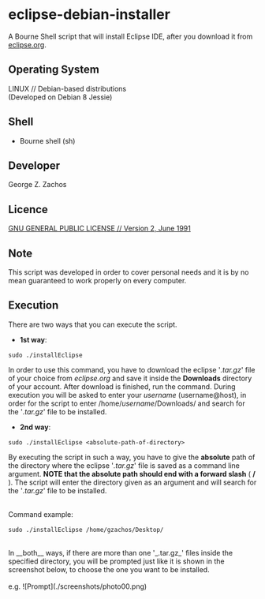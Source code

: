 eclipse-debian-installer
============

A Bourne Shell script that will install Eclipse IDE, after you download it from [eclipse.org](http://eclipse.org/downloads/?osType=linux).

Operating System
----
LINUX // Debian-based distributions<br>
(Developed on Debian 8 Jessie)


Shell
-----
- Bourne shell (sh)

Developer
-----
George Z. Zachos

Licence
-----
[GNU GENERAL PUBLIC LICENSE // Version 2, June 1991](LICENSE)

Note
-----
This script was developed in order to cover personal needs and it is by no mean guaranteed to work properly on every computer.

Execution
-----
There are two ways that you can execute the script.

 * __1st way__:
```Shell
sudo ./installEclipse
```
In order to use this command, you have to download the eclipse '_.tar.gz_' file of your choice from _eclipse.org_
and save it inside the __Downloads__ directory of your account. After download is finished, run the command.
During execution you will be asked to enter your _username_ (username@host), in order for the script to enter
/home/_username_/Downloads/ and search for the '_.tar.gz_' file to be installed.

 * __2nd way__:
```Shell
sudo ./installEclipse <absolute-path-of-directory>
```
By executing the script in such a way, you have to give the __absolute__ path of the directory where the eclipse
'_.tar.gz_' file is saved as a command line argument.
__NOTE that the absolute path should end with a forward slash__ ( __/__ ).
The script will enter the directory given as an argument and will search for the '_.tar.gz_' file to be installed.<br><br>

Command example:
```Shell
sudo ./installEclipse /home/gzachos/Desktop/
```
<br>
In __both__ ways, if there are more than one '_.tar.gz_' files inside the specified directory, you will be prompted
just like it is shown in the screenshot below, to choose the one you want to be installed.<br><br>
e.g.
![Prompt](./screenshots/photo00.png)
